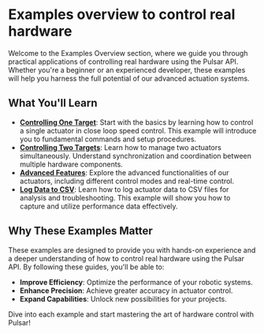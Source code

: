 # Examples overview to control real hardware

Welcome to the Examples Overview section, where we guide you through practical applications of controlling real hardware using the Pulsar API. Whether you're a beginner or an experienced developer, these examples will help you harness the full potential of our advanced actuation systems.

## What You'll Learn
* [**Controlling One Target**](01-R-single-actuator.md): Start with the basics by learning how to control a single actuator in close loop speed control. This example will introduce you to fundamental commands and setup procedures.
* [**Controlling Two Targets**](02-R-two-actuators.md): Learn how to manage two actuators simultaneously. Understand synchronization and coordination between multiple hardware components.
* [**Advanced Features**](03-R-changing-parameters.md): Explore the advanced functionalities of our actuators, including different control modes and real-time control.
* [**Log Data to CSV**](04-R-log-to-csv.md): Learn how to log actuator data to CSV files for analysis and troubleshooting. This example will show you how to capture and utilize performance data effectively.

## Why These Examples Matter
These examples are designed to provide you with hands-on experience and a deeper understanding of how to control real hardware using the Pulsar API. By following these guides, you'll be able to:

* **Improve Efficiency**: Optimize the performance of your robotic systems.
* **Enhance Precision**: Achieve greater accuracy in actuator control.
* **Expand Capabilities**: Unlock new possibilities for your projects.

Dive into each example and start mastering the art of hardware control with Pulsar!